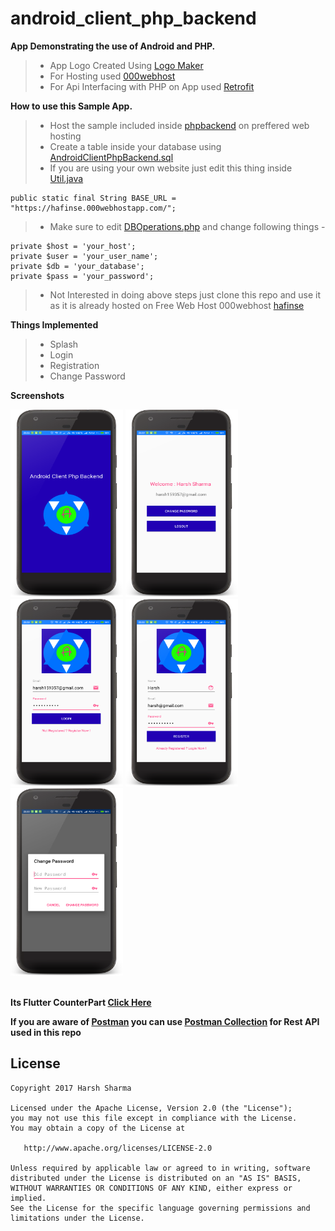android_client_php_backend
=============

**App Demonstrating the use of Android and PHP.**

>- App Logo Created Using [Logo Maker](http://logomakr.com)
>- For Hosting used [000webhost](https://hafinse.000webhostapp.com/)
>- For Api Interfacing with PHP on App used [Retrofit](https://github.com/square/retrofit)


**How to use this Sample App.**
>- Host the sample included inside [phpbackend](https://github.com/harsh159357/android_client_php_backend/tree/master/phpbackend) on preffered web hosting  
>- Create a table inside your database using [AndroidClientPhpBackend.sql](https://github.com/harsh159357/android_client_php_backend/blob/master/phpbackend/AndroidClientPhpBackend.sql)
>- If you are using your own website just edit this thing inside [Util.java](https://github.com/harsh159357/android_client_php_backend/blob/master/app/src/main/java/com/harsh/androidclientphpbackend/util/Util.java)

    public static final String BASE_URL = "https://hafinse.000webhostapp.com/";

>- Make sure to edit [DBOperations.php](https://github.com/harsh159357/android_client_php_backend/blob/master/phpbackend/DBOperations.php) and change following things -

    private $host = 'your_host'; 
    private $user = 'your_user_name';
    private $db = 'your_database';
    private $pass = 'your_password';
>- Not Interested in doing above steps just clone this repo and use it as it is already hosted on Free Web Host 000webhost [hafinse](https://hafinse.000webhostapp.com)


**Things Implemented**
>- Splash
>- Login
>- Registration
>- Change Password


**Screenshots**

<div id="images" style="#images {
    white-space: nowrap;
}">
<img src="screenshots/Splash.png" alt="Splash" width="180" height="300">
<img src="screenshots/Home.png" alt="Home" width="180" height="300">
<img src="screenshots/Login.png" alt="Login" width="180" height="300">
<img src="screenshots/Registration.png" alt="Registration" width="180" height="300">
<img src="screenshots/Change_Password.png" alt="Change Password" width="180" height="300">
</div>
<br/>

**Its Flutter CounterPart [Click Here](https://github.com/harsh159357/flutter_client_php_backend)**

**If you are aware of [Postman](https://www.getpostman.com/) you can use [Postman Collection](https://www.getpostman.com/collections/80394d2fc7c2aed05cc5) for Rest API used in this repo**

License
-------

    Copyright 2017 Harsh Sharma

    Licensed under the Apache License, Version 2.0 (the "License");
    you may not use this file except in compliance with the License.
    You may obtain a copy of the License at

       http://www.apache.org/licenses/LICENSE-2.0

    Unless required by applicable law or agreed to in writing, software
    distributed under the License is distributed on an "AS IS" BASIS,
    WITHOUT WARRANTIES OR CONDITIONS OF ANY KIND, either express or implied.
    See the License for the specific language governing permissions and
    limitations under the License.
